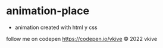 # animation-place

* animation created with html y css

follow me on codepen https://codepen.io/vkive © 2022 vkive
